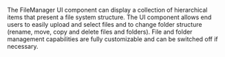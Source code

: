 The FileManager UI component can display a collection of hierarchical items that present a file system structure. The UI component allows end users to easily upload and select files and to change folder structure (rename, move, copy and delete files and folders). File and folder management capabilities are fully customizable and can be switched off if necessary.